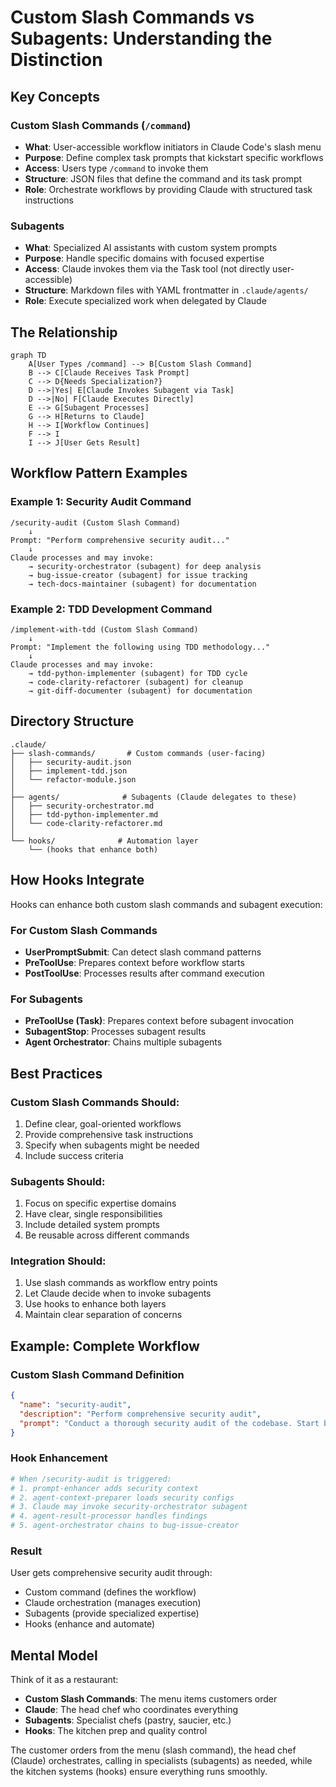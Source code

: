 # Custom Slash Commands vs Subagents: Understanding the Distinction

## Key Concepts

### Custom Slash Commands (`/command`)
- **What**: User-accessible workflow initiators in Claude Code's slash menu
- **Purpose**: Define complex task prompts that kickstart specific workflows
- **Access**: Users type `/command` to invoke them
- **Structure**: JSON files that define the command and its task prompt
- **Role**: Orchestrate workflows by providing Claude with structured task instructions

### Subagents
- **What**: Specialized AI assistants with custom system prompts
- **Purpose**: Handle specific domains with focused expertise
- **Access**: Claude invokes them via the Task tool (not directly user-accessible)
- **Structure**: Markdown files with YAML frontmatter in `.claude/agents/`
- **Role**: Execute specialized work when delegated by Claude

## The Relationship

```mermaid
graph TD
    A[User Types /command] --> B[Custom Slash Command]
    B --> C[Claude Receives Task Prompt]
    C --> D{Needs Specialization?}
    D -->|Yes| E[Claude Invokes Subagent via Task]
    D -->|No| F[Claude Executes Directly]
    E --> G[Subagent Processes]
    G --> H[Returns to Claude]
    H --> I[Workflow Continues]
    F --> I
    I --> J[User Gets Result]
```

## Workflow Pattern Examples

### Example 1: Security Audit Command
```
/security-audit (Custom Slash Command)
    ↓
Prompt: "Perform comprehensive security audit..."
    ↓
Claude processes and may invoke:
    → security-orchestrator (subagent) for deep analysis
    → bug-issue-creator (subagent) for issue tracking
    → tech-docs-maintainer (subagent) for documentation
```

### Example 2: TDD Development Command
```
/implement-with-tdd (Custom Slash Command)
    ↓
Prompt: "Implement the following using TDD methodology..."
    ↓
Claude processes and may invoke:
    → tdd-python-implementer (subagent) for TDD cycle
    → code-clarity-refactorer (subagent) for cleanup
    → git-diff-documenter (subagent) for documentation
```

## Directory Structure

```
.claude/
├── slash-commands/       # Custom commands (user-facing)
│   ├── security-audit.json
│   ├── implement-tdd.json
│   └── refactor-module.json
│
├── agents/              # Subagents (Claude delegates to these)
│   ├── security-orchestrator.md
│   ├── tdd-python-implementer.md
│   └── code-clarity-refactorer.md
│
└── hooks/              # Automation layer
    └── (hooks that enhance both)
```

## How Hooks Integrate

Hooks can enhance both custom slash commands and subagent execution:

### For Custom Slash Commands
- **UserPromptSubmit**: Can detect slash command patterns
- **PreToolUse**: Prepares context before workflow starts
- **PostToolUse**: Processes results after command execution

### For Subagents
- **PreToolUse (Task)**: Prepares context before subagent invocation
- **SubagentStop**: Processes subagent results
- **Agent Orchestrator**: Chains multiple subagents

## Best Practices

### Custom Slash Commands Should:
1. Define clear, goal-oriented workflows
2. Provide comprehensive task instructions
3. Specify when subagents might be needed
4. Include success criteria

### Subagents Should:
1. Focus on specific expertise domains
2. Have clear, single responsibilities
3. Include detailed system prompts
4. Be reusable across different commands

### Integration Should:
1. Use slash commands as workflow entry points
2. Let Claude decide when to invoke subagents
3. Use hooks to enhance both layers
4. Maintain clear separation of concerns

## Example: Complete Workflow

### Custom Slash Command Definition
```json
{
  "name": "security-audit",
  "description": "Perform comprehensive security audit",
  "prompt": "Conduct a thorough security audit of the codebase. Start by analyzing the current security posture, identify vulnerabilities, create issues for critical findings, and update documentation. Use specialized security analysis tools and subagents as needed."
}
```

### Hook Enhancement
```python
# When /security-audit is triggered:
# 1. prompt-enhancer adds security context
# 2. agent-context-preparer loads security configs
# 3. Claude may invoke security-orchestrator subagent
# 4. agent-result-processor handles findings
# 5. agent-orchestrator chains to bug-issue-creator
```

### Result
User gets comprehensive security audit through:
- Custom command (defines the workflow)
- Claude orchestration (manages execution)
- Subagents (provide specialized expertise)
- Hooks (enhance and automate)

## Mental Model

Think of it as a restaurant:
- **Custom Slash Commands**: The menu items customers order
- **Claude**: The head chef who coordinates everything
- **Subagents**: Specialist chefs (pastry, saucier, etc.)
- **Hooks**: The kitchen prep and quality control

The customer orders from the menu (slash command), the head chef (Claude) orchestrates, calling in specialists (subagents) as needed, while the kitchen systems (hooks) ensure everything runs smoothly.